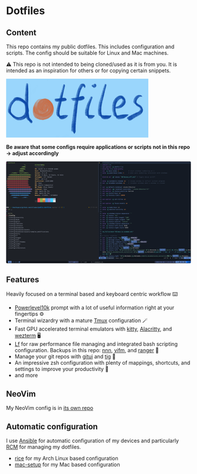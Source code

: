 # Dotfiles

## Content

This repo contains my public dotfiles. This includes configuration and scripts. The config should be suitable for Linux and Mac machines.

⚠️ This repo is not intended to being cloned/used as it is from you. It is intended as an inspiration for others or for copying certain snippets.

![](./dotfiles.PNG)

**Be aware that some configs require applications or scripts not in this repo -> adjust accordingly**

![](screenshot.png)

## Features

Heavily focused on a terminal based and keyboard centric workflow ⌨️

- [Powerlevel10k](https://github.com/romkatv/powerlevel10k) prompt with a lot of useful information right at your fingertips ⚙️
- Terminal wizardry with a mature [Tmux](https://github.com/tmux/tmux/wiki) configuration 🪄
- Fast GPU accelerated terminal emulators with [kitty](https://sw.kovidgoyal.net/kitty/), [Alacritty](https://github.com/alacritty/alacritty), and [wezterm](https://github.com/wez/wezterm) 🖥️
- [Lf](https://github.com/gokcehan/lf) for raw performance file managing and integrated bash scripting configuration. Backups in this repo: [nnn](https://github.com/jarun/nnn), [vifm](https://vifm.info/), and [ranger](https://github.com/ranger/ranger) 📁
- Manage your git repos with [gitui](https://github.com/extrawurst/gitui) and [tig](https://github.com/jonas/tig) 🔖
- An impressive zsh configuration with plenty of mappings, shortcuts, and settings to improve your productivity 🐚
- and more

## NeoVim

My NeoVim config is in [its own repo](https://github.com/Allaman/nvim/)

## Automatic configuration

I use [Ansible](https://www.ansible.com/) for automatic configuration of my devices and particularly [RCM](https://github.com/thoughtbot/rcm) for managing my dotfiles.

- [rice](https://github.com/Allaman/rice) for my Arch Linux based configuration
- [mac-setup](https://github.com/Allaman/mac-setup) for my Mac based configuration
